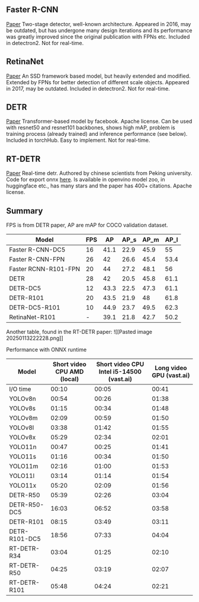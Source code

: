 ## Faster R-CNN
[Paper](https://arxiv.org/pdf/1506.01497) Two-stage detector, well-known architecture. Appeared in 2016, may be outdated, but  has undergone many design iterations and its performance was greatly improved since the original publication with FPNs etc. Included in detectron2. Not for real-time.
## RetinaNet
[Paper](https://arxiv.org/pdf/1708.02002v2) An SSD framework based model, but heavily extended and modified. Extended by FPNs for better detection of different scale objects. Appeared in 2017, may be outdated.
Included in detectron2. Not for real-time.
## DETR
[Paper](https://arxiv.org/pdf/2005.12872) Transformer-based model by facebook. Apache license. Can be used with resnet50 and resnet101 backbones, shows high mAP, problem is training process (already trained) and inference performance (see below). Included in torchHub. Easy to implement. Not for real-time.
## RT-DETR
[Paper](https://arxiv.org/pdf/2304.08069) Real-time detr. Authored by chinese scientists from Peking university.
Code for export onnx [here](https://github.com/lyuwenyu/RT-DETR/blob/main/rtdetrv2_pytorch/tools/export_onnx.py).
Is available in openvino model zoo, in huggingface etc., has many stars and the paper has 400+ citations.
Apache license.

## Summary
FPS is from DETR paper, AP are mAP for COCO validation dataset.

| Model                | FPS | AP   | AP_s | AP_m | AP_l |
| -------------------- | --- | ---- | ---- | ---- | ---- |
| Faster R-CNN-DC5     | 16  | 41.1 | 22.9 | 45.9 | 55   |
| Faster R-CNN-FPN     | 26  | 42   | 26.6 | 45.4 | 53.4 |
| Faster RCNN-R101-FPN | 20  | 44   | 27.2 | 48.1 | 56   |
| DETR                 | 28  | 42   | 20.5 | 45.8 | 61.1 |
| DETR-DC5             | 12  | 43.3 | 22.5 | 47.3 | 61.1 |
| DETR-R101            | 20  | 43.5 | 21.9 | 48   | 61.8 |
| DETR-DC5-R101        | 10  | 44.9 | 23.7 | 49.5 | 62.3 |
| RetinaNet-R101       | -   | 39.1 | 21.8 | 42.7 | 50.2 |
Another table, found in the RT-DETR paper:
![[Pasted image 20250113222228.png]]

Performance with ONNX runtime

| Model         | Short video CPU AMD (local) | Short video CPU Intel i5-14500 (vast.ai) | Long video GPU (vast.ai) |
| ------------- | --------------------------- | ---------------------------------------- | ------------------------ |
| I/O time      | 00:10                       | 00:05                                    | 00:41                    |
| YOLOv8n       | 00:54                       | 00:26                                    | 01:38                    |
| YOLOv8s       | 01:15                       | 00:34                                    | 01:48                    |
| YOLOv8m       | 02:09                       | 00:59                                    | 01:50                    |
| YOLOv8l       | 03:38                       | 01:42                                    | 01:55                    |
| YOLOv8x       | 05:29                       | 02:34                                    | 02:01                    |
| YOLO11n       | 00:47                       | 00:25                                    | 01:41                    |
| YOLO11s       | 01:16                       | 00:34                                    | 01:50                    |
| YOLO11m       | 02:16                       | 01:00                                    | 01:53                    |
| YOLO11l       | 03:14                       | 01:14                                    | 01:54                    |
| YOLO11x       | 05:20                       | 02:09                                    | 01:56                    |
| DETR-R50      | 05:39                       | 02:26                                    | 03:04                    |
| DETR-R50-DC5  | 16:03                       | 06:52                                    | 03:58                    |
| DETR-R101     | 08:15                       | 03:49                                    | 03:11                    |
| DETR-R101-DC5 | 18:56                       | 07:33                                    | 04:04                    |
| RT-DETR-R34   | 03:04                       | 01:25                                    | 02:10                    |
| RT-DETR-R50   | 04:25                       | 03:19                                    | 02:07                    |
| RT-DETR-R101  | 05:48                       | 04:24                                    | 02:21                    |
